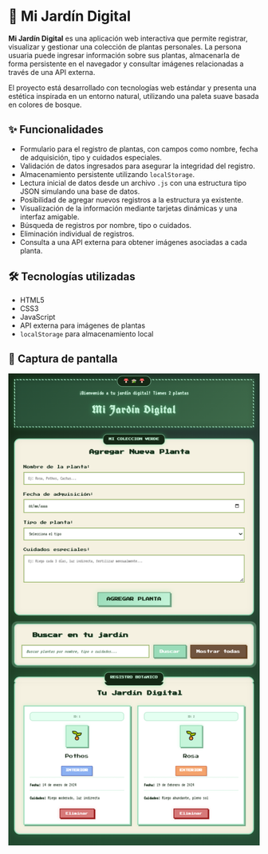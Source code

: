 # 🌿 Mi Jardín Digital

**Mi Jardín Digital** es una aplicación web interactiva que permite registrar, visualizar y gestionar una colección de plantas personales. La persona usuaria puede ingresar información sobre sus plantas, almacenarla de forma persistente en el navegador y consultar imágenes relacionadas a través de una API externa.

El proyecto está desarrollado con tecnologías web estándar y presenta una estética inspirada en un entorno natural, utilizando una paleta suave basada en colores de bosque.

## ✨ Funcionalidades

- Formulario para el registro de plantas, con campos como nombre, fecha de adquisición, tipo y cuidados especiales.
- Validación de datos ingresados para asegurar la integridad del registro.
- Almacenamiento persistente utilizando `localStorage`.
- Lectura inicial de datos desde un archivo `.js` con una estructura tipo JSON simulando una base de datos.
- Posibilidad de agregar nuevos registros a la estructura ya existente.
- Visualización de la información mediante tarjetas dinámicas y una interfaz amigable.
- Búsqueda de registros por nombre, tipo o cuidados.
- Eliminación individual de registros.
- Consulta a una API externa para obtener imágenes asociadas a cada planta.

## 🛠️ Tecnologías utilizadas

- HTML5  
- CSS3  
- JavaScript  
- API externa para imágenes de plantas  
- `localStorage` para almacenamiento local

## 📸 Captura de pantalla

![Vista previa de Mi Jardín Digital](./JardinDigital.png)

